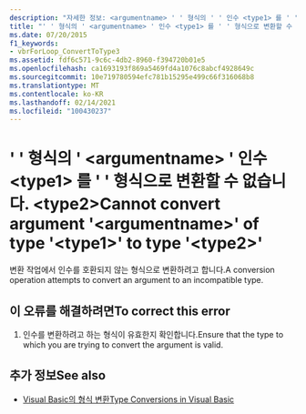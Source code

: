 ```yaml
---
description: "자세한 정보: <argumentname> ' ' 형식의 ' ' 인수 <type1> 를 ' ' 형식으로 변환할 수 없습니다. <type2>"
title: "' ' 형식의 ' <argumentname> ' 인수 <type1> 를 ' ' 형식으로 변환할 수 없습니다. <type2>"
ms.date: 07/20/2015
f1_keywords:
- vbrForLoop_ConvertToType3
ms.assetid: fdf6c571-9c6c-4db2-8960-f394720b01e5
ms.openlocfilehash: ca1693193f869a5469fd4a1076c8abcf4928649c
ms.sourcegitcommit: 10e719780594efc781b15295e499c66f316068b8
ms.translationtype: MT
ms.contentlocale: ko-KR
ms.lasthandoff: 02/14/2021
ms.locfileid: "100430237"
---
```

# <a name="cannot-convert-argument-argumentname-of-type-type1-to-type-type2"></a><span data-ttu-id="ec565-103">' ' 형식의 ' \<argumentname> ' 인수 \<type1> 를 ' ' 형식으로 변환할 수 없습니다. \<type2></span><span class="sxs-lookup"><span data-stu-id="ec565-103">Cannot convert argument '\<argumentname>' of type '\<type1>' to type '\<type2>'</span></span>

<span data-ttu-id="ec565-104">변환 작업에서 인수를 호환되지 않는 형식으로 변환하려고 합니다.</span><span class="sxs-lookup"><span data-stu-id="ec565-104">A conversion operation attempts to convert an argument to an incompatible type.</span></span>  
  
## <a name="to-correct-this-error"></a><span data-ttu-id="ec565-105">이 오류를 해결하려면</span><span class="sxs-lookup"><span data-stu-id="ec565-105">To correct this error</span></span>  
  
1. <span data-ttu-id="ec565-106">인수를 변환하려고 하는 형식이 유효한지 확인합니다.</span><span class="sxs-lookup"><span data-stu-id="ec565-106">Ensure that the type to which you are trying to convert the argument is valid.</span></span>  
  
## <a name="see-also"></a><span data-ttu-id="ec565-107">추가 정보</span><span class="sxs-lookup"><span data-stu-id="ec565-107">See also</span></span>

- [<span data-ttu-id="ec565-108">Visual Basic의 형식 변환</span><span class="sxs-lookup"><span data-stu-id="ec565-108">Type Conversions in Visual Basic</span></span>](../programming-guide/language-features/data-types/type-conversions.md)

